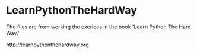 # LearnPythonTheHardWay
The files are from working the exerices in the book 'Learn Python The Hard Way.'

http://learnpythonthehardway.org
